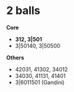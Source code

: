 # 2 balls

**Core**  
- **312, 3|501**
- 3|50140, 3|50500

**Others**  
- 42031, 41302, 34012
- 34030, 41131, 41401
- 3|6011501 (Gandini)

